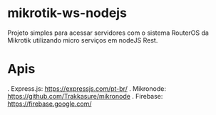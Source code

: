 # mikrotik-ws-nodejs

Projeto simples para acessar servidores com o sistema RouterOS da Mikrotik utilizando micro serviços em nodeJS Rest.

# Apis

. Express.js: https://expressjs.com/pt-br/
. Mikronode:  https://github.com/Trakkasure/mikronode
. Firebase:   https://firebase.google.com/

